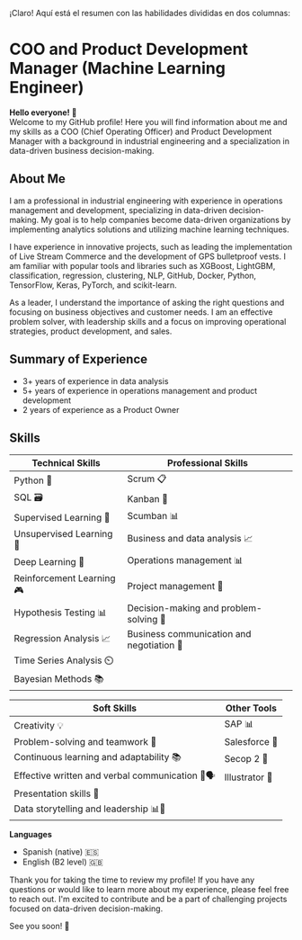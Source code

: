 ¡Claro! Aquí está el resumen con las habilidades divididas en dos columnas:

# COO and Product Development Manager (Machine Learning Engineer)

**Hello everyone! 👋**  
Welcome to my GitHub profile! Here you will find information about me and my skills as a COO (Chief Operating Officer) and Product Development Manager with a background in industrial engineering and a specialization in data-driven business decision-making.

## About Me
I am a professional in industrial engineering with experience in operations management and development, specializing in data-driven decision-making. My goal is to help companies become data-driven organizations by implementing analytics solutions and utilizing machine learning techniques.

I have experience in innovative projects, such as leading the implementation of Live Stream Commerce and the development of GPS bulletproof vests. I am familiar with popular tools and libraries such as XGBoost, LightGBM, classification, regression, clustering, NLP, GitHub, Docker, Python, TensorFlow, Keras, PyTorch, and scikit-learn.

As a leader, I understand the importance of asking the right questions and focusing on business objectives and customer needs. I am an effective problem solver, with leadership skills and a focus on improving operational strategies, product development, and sales.

## Summary of Experience
- 3+ years of experience in data analysis
- 5+ years of experience in operations management and product development
- 2 years of experience as a Product Owner

## Skills

**Technical Skills**             | **Professional Skills**
------------------------------- | -------------------------
Python 🐍                        | Scrum 📋
SQL 🗃️                           | Kanban 📑
Supervised Learning 🎯          | Scumban 📊
Unsupervised Learning 🧩        | Business and data analysis 📈
Deep Learning 🧠                | Operations management 📊
Reinforcement Learning 🎮        | Project management 📂
Hypothesis Testing 📊            | Decision-making and problem-solving 🎯
Regression Analysis 📈          | Business communication and negotiation 💼
Time Series Analysis ⏲️        |
Bayesian Methods 📚             |

**Soft Skills**                  | **Other Tools**
------------------------------- | -------------------------
Creativity 💡                    | SAP 📊
Problem-solving and teamwork 🤝  | Salesforce 💼
Continuous learning and adaptability 📚 | Secop 2 📑
Effective written and verbal communication 📝🗣️ | Illustrator 🎨
Presentation skills 🎤          |
Data storytelling and leadership 📊👥  |

**Languages**
- Spanish (native) 🇪🇸
- English (B2 level) 🇬🇧

Thank you for taking the time to review my profile! If you have any questions or would like to learn more about my experience, please feel free to reach out. I'm excited to contribute and be a part of challenging projects focused on data-driven decision-making.

See you soon! 👋
